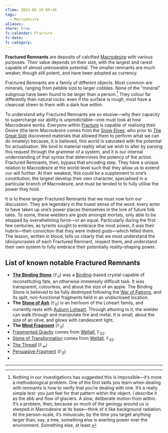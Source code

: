 ```yaml
---
cTime: 2023-05-19 09:46
tags:
  - Macrodesire
aliases: 
share: true
fc-calendar: Fracture
fc-date: 
fc-category: 
---
```

**Fractured Remnants** are deposits of calcified [Macrodesire](../Macrodesire.md) with various purposes. Their value depends on their size, with the largest and rarest capable of almost unknowable potential. The smaller remnants are much weaker, though still potent, and have been adopted as currency. 

Fractured Remnants are a family of different objects. Most common are minerals, ranging from pebble size to larger cobbles. None of the “mineral” subgroup have been found to be larger than a person.[^6]  They colour far differently than natural rocks: even if the surface is rough, most have a clearcoat sheen to them with a dark hue within. 

To understand why Fractured Remnants are so elusive—why their capacity to supercharge our ability is unpredictable—one must look at how Macrodesire works. Everyone within [Fracture](Fracture.md) is capable of realising their Desire (the term *Macrodesire* comes from the [Snow Elves](Snow%20Elves.md), who prior to [The Great Split](The%20Great%20Split.md) discovered materials that allowed them to perform what we can do innately) because, it is believed, this world is saturated with the potential for actualisation. We bind to material reality what we wish to alter by parsing this request through the grammar of a system, and it is our internal understanding of that syntax that determines the potency of the action. Fractured Remnants, then, bypass that encoding step. They have a unique relation to Macrodesire at the world-level such that they allow us to extend our will further. At their weakest, this could be a supplement to one’s constitution; the largest develop their own character, specialised in a particular branch of Macrodesire, and must be tended to to fully utilise the power they hold.

It is to these larger Fractured Remnants that we must now turn our discussion. They are legendary in the truest sense of the word: every actor to have taken up one’s power places themselves in the lore of future folk tales. To some, these wielders are gods amongst mortals, only able to be stopped by overwhelming force—or an equal. Particularly during the first few centuries, as tyrants sought to embrace the most power, it was their hubris—their conviction that they were indeed gods—which felled them. The lesson, written in blood, tells us clearly that we must understand the idiosyncrasies of each Fractured Remnant, respect them, and understand their own system to fully embrace their potentially reality-shaping power.

[^6]: Nothing in our investigations has suggested this is impossible—it’s more a methodological problem. One of the first skills you learn when dealing with remnants is how to verify that you’re dealing with one. It’s a really simple test: you just feel for that pattern within the object. I describe it as the ebb and flow of glaciers. A slow, deliberate motion from within. It’s a problem, then, because so much of the geology around us is steeped in Macrodesire at its base—think of it like background radiation. At the person-scale, it’s minuscule; by the time you target anything larger than, say, a tree, something else is exerting power over the environment. Something else, at least.
## List of known notable Fractured Remnants

- **[The Binding Stone](The%20Binding%20Stone.md)** ($\mathbb{F}_{0}$) was a [Binding](Binding.md)-based crystal capable of reconstituting fate, an otherwise immensely difficult task. It was transparent, colourless, and about the size of an apple. The Binding Stone is believed to be fully destroyed following the [War of Patrons](War%20of%20Patrons.md), and its split, non-functional fragments held in an undisclosed location.
- **The [Stone of Ash](Stone%20of%20Ash.md)** ($\mathbb{F}_{0}$) is an heirloom of the Loheart family, and currently rests with [Auburn Loheart](Auburn%20Loheart.md). Through attuning to it, the wielder can walk through and manipulate fire and metal. It is small, about the size of an olive, and glows with candescent light. 
- **The [Mind Fragment](Mind%20Fragment.md)** ($\mathbb{F}_{0}$)
- [Fragmented Gravity](Fragmented%20Gravity.md) comes from [Weltall](Weltall.md), $\mathbb{F}_{02}$. 
- [Stone of Transformation](Stone%20of%20Transformation.md) comes from [Weltall](Weltall.md), $\mathbb{F}_{02}$. 
- [The Thread](../../3%20History%20and%20Biographies/3.2%20Notable%20People/3.2.5%20Patrons/Pakaru.md) ($\mathbb{F}_{\infty}$) 
- [Persuasive Fragment](Persuasive%20Fragment.md) ($\mathbb{F}_{0}$)
- 

 ---
